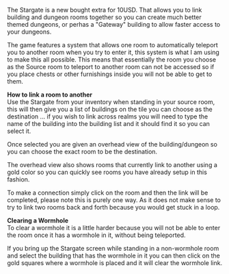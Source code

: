 ---
---
The Stargate is a new bought extra for 10USD. That allows you to link building and dungeon rooms together so you can create much better themed dungeons, or perhas a "Gateway" building to allow faster access to your dungeons.

The game features a system that allows one room to automatically teleport you to another room when you try to enter it, this system is what I am using to make this all possible. This means that essentially the room you choose as the Source room to teleport to another room can not be accessed so if you place chests or other furnishings inside you will not be able to get to them.

**How to link a room to another**  
Use the Stargate from your inventory when standing in your source room, this will then give you a list of buildings on the tile you can choose as the destination ... if you wish to link across realms you will need to type the name of the building into the building list and it should find it so you can select it.

Once selected you are given an overhead view of the building/dungeon so you can choose the exact room to be the destination.

The overhead view also shows rooms that currently link to another using a gold color so you can quickly see rooms you have already setup in this fashion.

To make a connection simply click on the room and then the link will be completed, please note this is purely one way. As it does not make sense to try to link two rooms back and forth because you would get stuck in a loop.

**Clearing a Wormhole**  
To clear a wormhole it is a little harder because you will not be able to enter the room once it has a wormhole in it, without being teleported.

If you bring up the Stargate screen while standing in a non-wormhole room and select the building that has the wormhole in it you can then click on the gold squares where a wormhole is placed and it will clear the wormhole link.